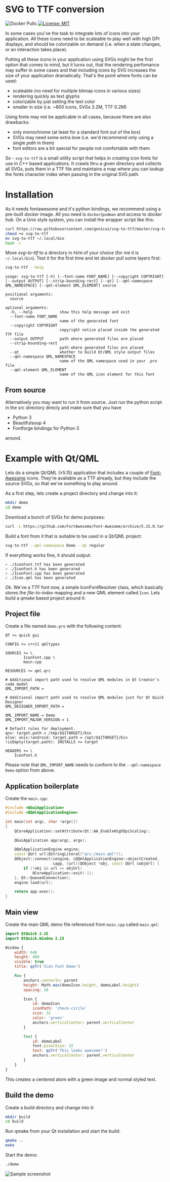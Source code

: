 SVG to TTF conversion
=====================
![Docker Pulls](https://img.shields.io/docker/pulls/gonicus/svg-to-ttf) [![License: MIT](https://img.shields.io/badge/License-MIT-yellow.svg)](https://opensource.org/licenses/MIT)

In some cases you've the task to integrate lots of icons into your application. All
these icons need to be scaleable to play well with high DPI displays, and should be
colorizable on demand (i.e. when a state changes, or an interaction takes place).

Putting all these icons in your application using SVGs might be the first option that
comes to mind, but it turns out, that the rendering perfomance may suffer in some cases
and that including icons by SVG increases the size of your application dramatically. That's
the point where fonts can be used:

 * scaleable (no need for multiple bitmap icons in various sizes)
 * rendering quickly as text glyphs
 * colorizable by just setting the text color
 * smaller in size (i.e. ~800 icons, SVGs 3.2M, TTF 0.2M)

Using fonts may not be applicable in all cases, because there are also drawbacks:

 * only monochrome (at least for a standard font out of the box)
 * SVGs may need some extra love (i.e. we'd recommend only using a single *path* in them)
 * font editors are a bit special for people not comfortable with them

So - `svg-to-ttf` is a small utility script that helps in creating icon fonts for use
in *C++* based applications. It crawls thru a given directory and collects all SVGs, puts
them in a TTF file and maintains a map where you can lookup the fonts character index when
passing in the original SVG path.


Installation
============

As it needs fontawesome and it's python bindings, we recommend using a pre-built *docker*
image. All you need is `docker`/`podman` and access to *docker hub*. On a Unix style system,
you can install the wrapper script like this:

```sh
curl https://raw.githubusercontent.com/gonicus/svg-to-ttf/master/svg-to-ttf --output svg-to-ttf
chmod +x svg-to-ttf
mv svg-to-ttf ~/.local/bin
hash -r
```

Move *svg-to-ttf* to a directory in `PATH` of your choice (for me it is `~/.local/bin`). Test it for
the first time and let *docker* pull some layers first:

```sh
svg-to-ttf --help
```

```
usage: svg-to-ttf [-h] [--font-name FONT_NAME] [--copyright COPYRIGHT] [--output OUTPUT] [--strip-bounding-rect] [--qt] [--qml-namespace QML_NAMESPACE] [--qml-element QML_ELEMENT] source

positional arguments:
  source

optional arguments:
  -h, --help            show this help message and exit
  --font-name FONT_NAME
                        name of the generated font
  --copyright COPYRIGHT
                        copyright notice placed inside the generated TTF file
  --output OUTPUT       path where generated files are placed
  --strip-bounding-rect
                        path where generated files are placed
  --qt                  whether to build Qt/QML style output files
  --qml-namespace QML_NAMESPACE
                        name of the QML namespace used in your .pro file
  --qml-element QML_ELEMENT
                        name of the QML icon element for this font

```


From source
-----------

Alternatively you may want to run it from source. Just run the python script in the src directory direcly and make
sure that you have

 * Python 3
 * Beautifulsoup 4
 * Fontforge bindings for Python 3

around.


Example with Qt/QML
===================

Lets do a simple Qt/QML (≥5.15) application that includes a couple of [Font-Awesome](https://github.com/FortAwesome/Font-Awesome)
icons. They're available as a TTF already, but they include the source SVGs, so that we've something to play around.

As a first step, lets create a project directory and change into it:

```sh
mkdir demo
cd demo
```

Download a bunch of SVGs for demo purposes:

```sh
curl -L https://github.com/FortAwesome/Font-Awesome/archive/5.15.0.tar.gz | tar xvz --strip-components=2 Font-Awesome-5.15.0/svgs/regular
```

Build a font from it that is suitable to be used in a Qt/QML project:

```sh
svg-to-ttf --qml-namespace Demo --qt regular
```

If everything works fine, it should output:

```
✓ ./IconFont.ttf has been generated
✓ ./IconFont.h has been generated
✓ ./IconFont.cpp has been generated
✓ ./Icon.qml has been generated
```

Ok. We've a TTF font now, a simple IconFontResolver class, which basically stores the *file-to-index* mapping and a
new QML element called `Icon`. Lets build a *qmake* based project around it:

Project file
------------

Create a file named `demo.pro` with the following content:

```qmake
QT += quick gui

CONFIG += c++11 qmltypes

SOURCES += \
        IconFont.cpp \
        main.cpp

RESOURCES += qml.qrc

# Additional import path used to resolve QML modules in Qt Creator's code model
QML_IMPORT_PATH =

# Additional import path used to resolve QML modules just for Qt Quick Designer
QML_DESIGNER_IMPORT_PATH =

QML_IMPORT_NAME = Demo
QML_IMPORT_MAJOR_VERSION = 1

# Default rules for deployment.
qnx: target.path = /tmp/$${TARGET}/bin
else: unix:!android: target.path = /opt/$${TARGET}/bin
!isEmpty(target.path): INSTALLS += target

HEADERS += \
    IconFont.h
```

Please note that `QML_IMPORT_NAME` needs to conform to the `--qml-namespace Demo` option from above.

Application boilerplate
-----------------------

Create the `main.cpp`:

```cpp
#include <QGuiApplication>
#include <QQmlApplicationEngine>

int main(int argc, char *argv[])
{
    QCoreApplication::setAttribute(Qt::AA_EnableHighDpiScaling);

    QGuiApplication app(argc, argv);

    QQmlApplicationEngine engine;
    const QUrl url(QStringLiteral("qrc:/main.qml"));
    QObject::connect(&engine, &QQmlApplicationEngine::objectCreated,
                     &app, [url](QObject *obj, const QUrl &objUrl) {
        if (!obj && url == objUrl)
            QCoreApplication::exit(-1);
    }, Qt::QueuedConnection);
    engine.load(url);

    return app.exec();
}
```

Main view
---------

Create the main QML demo file referenced from `main.cpp` called `main.qml`:

```qml
import QtQuick 2.15
import QtQuick.Window 2.15

Window {
    width: 640
    height: 480
    visible: true
    title: qsTr('Icon Font Demo')

    Row {
        anchors.centerIn: parent
        height: Math.max(demoIcon.height, demoLabel.height)
        spacing: 16

        Icon {
            id: demoIcon
            iconPath: 'check-circle'
            size: 32
            color: 'green'
            anchors.verticalCenter: parent.verticalCenter
        }

        Text {
            id: demoLabel
            font.pixelSize: 32
            text: qsTr('This looks awesome!')
            anchors.verticalCenter: parent.verticalCenter
        }
    }
}

```

This creates a centered atom with a green image and normal styled text.

Build the demo
--------------

Create a build directory and change into it:

```sh
mkdir build
cd build
```

Run qmake from your Qt installation and start the build:

```sh
qmake ..
make
```

Start the demo:

```sh
./demo
```

![Sample screenshot](demo.png)

